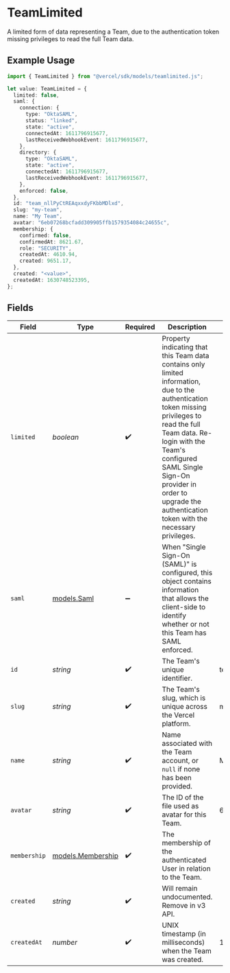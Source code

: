 # TeamLimited

A limited form of data representing a Team, due to the authentication token missing privileges to read the full Team data.

## Example Usage

```typescript
import { TeamLimited } from "@vercel/sdk/models/teamlimited.js";

let value: TeamLimited = {
  limited: false,
  saml: {
    connection: {
      type: "OktaSAML",
      status: "linked",
      state: "active",
      connectedAt: 1611796915677,
      lastReceivedWebhookEvent: 1611796915677,
    },
    directory: {
      type: "OktaSAML",
      state: "active",
      connectedAt: 1611796915677,
      lastReceivedWebhookEvent: 1611796915677,
    },
    enforced: false,
  },
  id: "team_nllPyCtREAqxxdyFKbbMDlxd",
  slug: "my-team",
  name: "My Team",
  avatar: "6eb07268bcfadd309905ffb1579354084c24655c",
  membership: {
    confirmed: false,
    confirmedAt: 8621.67,
    role: "SECURITY",
    createdAt: 4610.94,
    created: 9651.17,
  },
  created: "<value>",
  createdAt: 1630748523395,
};
```

## Fields

| Field                                                                                                                                                                                                                                                                                                  | Type                                                                                                                                                                                                                                                                                                   | Required                                                                                                                                                                                                                                                                                               | Description                                                                                                                                                                                                                                                                                            | Example                                                                                                                                                                                                                                                                                                |
| ------------------------------------------------------------------------------------------------------------------------------------------------------------------------------------------------------------------------------------------------------------------------------------------------------ | ------------------------------------------------------------------------------------------------------------------------------------------------------------------------------------------------------------------------------------------------------------------------------------------------------ | ------------------------------------------------------------------------------------------------------------------------------------------------------------------------------------------------------------------------------------------------------------------------------------------------------ | ------------------------------------------------------------------------------------------------------------------------------------------------------------------------------------------------------------------------------------------------------------------------------------------------------ | ------------------------------------------------------------------------------------------------------------------------------------------------------------------------------------------------------------------------------------------------------------------------------------------------------ |
| `limited`                                                                                                                                                                                                                                                                                              | *boolean*                                                                                                                                                                                                                                                                                              | :heavy_check_mark:                                                                                                                                                                                                                                                                                     | Property indicating that this Team data contains only limited information, due to the authentication token missing privileges to read the full Team data. Re-login with the Team's configured SAML Single Sign-On provider in order to upgrade the authentication token with the necessary privileges. |                                                                                                                                                                                                                                                                                                        |
| `saml`                                                                                                                                                                                                                                                                                                 | [models.Saml](../models/saml.md)                                                                                                                                                                                                                                                                       | :heavy_minus_sign:                                                                                                                                                                                                                                                                                     | When "Single Sign-On (SAML)" is configured, this object contains information that allows the client-side to identify whether or not this Team has SAML enforced.                                                                                                                                       |                                                                                                                                                                                                                                                                                                        |
| `id`                                                                                                                                                                                                                                                                                                   | *string*                                                                                                                                                                                                                                                                                               | :heavy_check_mark:                                                                                                                                                                                                                                                                                     | The Team's unique identifier.                                                                                                                                                                                                                                                                          | team_nllPyCtREAqxxdyFKbbMDlxd                                                                                                                                                                                                                                                                          |
| `slug`                                                                                                                                                                                                                                                                                                 | *string*                                                                                                                                                                                                                                                                                               | :heavy_check_mark:                                                                                                                                                                                                                                                                                     | The Team's slug, which is unique across the Vercel platform.                                                                                                                                                                                                                                           | my-team                                                                                                                                                                                                                                                                                                |
| `name`                                                                                                                                                                                                                                                                                                 | *string*                                                                                                                                                                                                                                                                                               | :heavy_check_mark:                                                                                                                                                                                                                                                                                     | Name associated with the Team account, or `null` if none has been provided.                                                                                                                                                                                                                            | My Team                                                                                                                                                                                                                                                                                                |
| `avatar`                                                                                                                                                                                                                                                                                               | *string*                                                                                                                                                                                                                                                                                               | :heavy_check_mark:                                                                                                                                                                                                                                                                                     | The ID of the file used as avatar for this Team.                                                                                                                                                                                                                                                       | 6eb07268bcfadd309905ffb1579354084c24655c                                                                                                                                                                                                                                                               |
| `membership`                                                                                                                                                                                                                                                                                           | [models.Membership](../models/membership.md)                                                                                                                                                                                                                                                           | :heavy_check_mark:                                                                                                                                                                                                                                                                                     | The membership of the authenticated User in relation to the Team.                                                                                                                                                                                                                                      |                                                                                                                                                                                                                                                                                                        |
| `created`                                                                                                                                                                                                                                                                                              | *string*                                                                                                                                                                                                                                                                                               | :heavy_check_mark:                                                                                                                                                                                                                                                                                     | Will remain undocumented. Remove in v3 API.                                                                                                                                                                                                                                                            |                                                                                                                                                                                                                                                                                                        |
| `createdAt`                                                                                                                                                                                                                                                                                            | *number*                                                                                                                                                                                                                                                                                               | :heavy_check_mark:                                                                                                                                                                                                                                                                                     | UNIX timestamp (in milliseconds) when the Team was created.                                                                                                                                                                                                                                            | 1630748523395                                                                                                                                                                                                                                                                                          |